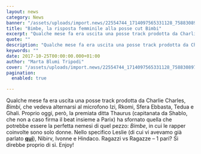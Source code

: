 ```yaml
---
layout: news
category: News
banner: "/assets/uploads/import.news/22554744_1714097565331128_7588308973387256206_n.jpg"
title: "Bimbe, la risposta femminile alla posse cut Bimbi"
excerpt: "Qualche mese fa era uscita una posse track prodotta da Charlie Charles, Bimbi, che vedeva alternarsi al microfono Izi, Rkomi, Sfera Ebbasta, Tedua e Ghali. Proprio oggi, però, la premiata ditta Thaurus (capitanata da Shablo, che non a caso firma il beat insieme a Parix) ha sfornato quella che potrebbe essere la perfetta nemesi di [&hellip"
quote: ""
description: "Qualche mese fa era uscita una posse track prodotta da Charlie Charles, Bimbi, che vedeva alternarsi al microfono Izi, Rkomi, Sfera Ebbasta, Tedua e Ghali. Proprio oggi, però, la premiata ditta Thaurus (capitanata da Shablo, che non a caso firma il beat insieme a Parix) ha sfornato quella che potrebbe essere la perfetta nemesi di [&hellip"
keywords: ""
date: 2017-10-25T00:00:00.000+01:00
author: "Marta Blumi Tripodi"
cover: "/assets/uploads/import.news/22554744_1714097565331128_7588308973387256206_n.jpg"
pagination:
  enabled: true

---
```


Qualche mese fa era uscita una posse track prodotta da Charlie Charles, _Bimbi_, che vedeva alternarsi al microfono Izi, Rkomi, Sfera Ebbasta, Tedua e Ghali. Proprio oggi, però, la premiata ditta Thaurus (capitanata da Shablo, che non a caso firma il beat insieme a Parix) ha sfornato quella che potrebbe essere la perfetta nemesi di quel pezzo: _Bimbe_, in cui le rapper coinvolte sono solo donne. Nello specifico Leslie (di cui vi avevamo già parlato [**qui**](https://hotmc.com/leslie-sn-2-video/)), Nibirv, Ivonne e Hindaco. Ragazzi vs Ragazze – 1 pari? Si direbbe proprio di sì. Enjoy!